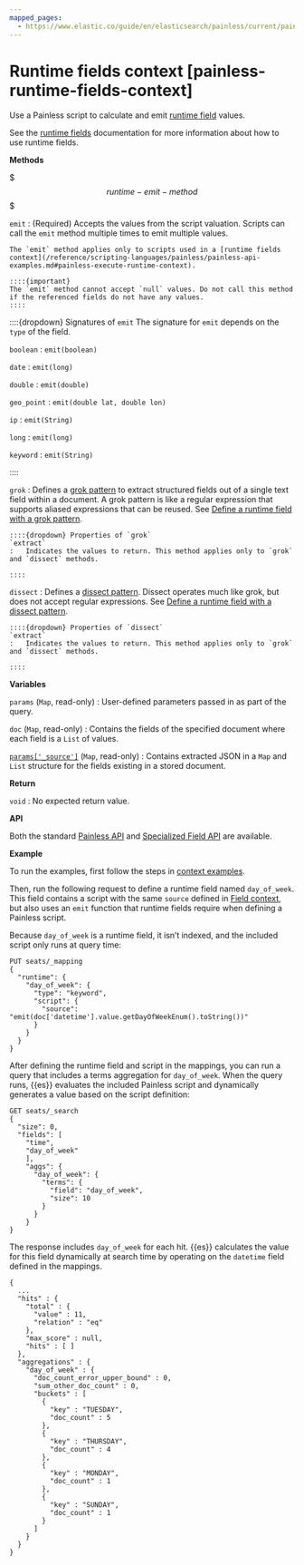 ```yaml
---
mapped_pages:
  - https://www.elastic.co/guide/en/elasticsearch/painless/current/painless-runtime-fields-context.html
---
```


# Runtime fields context [painless-runtime-fields-context]

Use a Painless script to calculate and emit [runtime field](/reference/scripting-languages/painless/use-painless-scripts-in-runtime-fields.md) values.

See the [runtime fields](docs-content://manage-data/data-store/mapping/runtime-fields.md) documentation for more information about how to use runtime fields.

**Methods**

$$$runtime-emit-method$$$

`emit`
:   (Required) Accepts the values from the script valuation. Scripts can call the `emit` method multiple times to emit multiple values.

    The `emit` method applies only to scripts used in a [runtime fields context](/reference/scripting-languages/painless/painless-api-examples.md#painless-execute-runtime-context).

    ::::{important}
    The `emit` method cannot accept `null` values. Do not call this method if the referenced fields do not have any values.
    ::::


  ::::{dropdown} Signatures of `emit`
  The signature for `emit` depends on the `type` of the field.

  `boolean`
  :   `emit(boolean)`

  `date`
  :   `emit(long)`

  `double`
  :   `emit(double)`

  `geo_point`
  :   `emit(double lat, double lon)`

  `ip`
  :   `emit(String)`

  `long`
  :   `emit(long)`

  `keyword`
  :   `emit(String)`

  ::::


`grok`
:   Defines a [grok pattern](/reference/ingestion-tools/enrich-processor/grok-processor.md) to extract structured fields out of a single text field within a document. A grok pattern is like a regular expression that supports aliased expressions that can be reused. See [Define a runtime field with a grok pattern](docs-content://manage-data/data-store/mapping/explore-data-with-runtime-fields.md#runtime-examples-grok).

    ::::{dropdown} Properties of `grok`
    `extract`
    :   Indicates the values to return. This method applies only to `grok` and `dissect` methods.

    ::::


`dissect`
:   Defines a [dissect pattern](/reference/ingestion-tools/enrich-processor/dissect-processor.md). Dissect operates much like grok, but does not accept regular expressions. See [Define a runtime field with a dissect pattern](docs-content://manage-data/data-store/mapping/explore-data-with-runtime-fields.md#runtime-examples-dissect).

    ::::{dropdown} Properties of `dissect`
    `extract`
    :   Indicates the values to return. This method applies only to `grok` and `dissect` methods.

    ::::


**Variables**

`params` (`Map`, read-only)
:   User-defined parameters passed in as part of the query.

`doc` (`Map`, read-only)
:   Contains the fields of the specified document where each field is a `List` of values.

[`params['_source']`](/elasticsearch/docs/reference/elasticsearch/mapping-reference/mapping-source-field.md) (`Map`, read-only)
:   Contains extracted JSON in a `Map` and `List` structure for the fields existing in a stored document.

**Return**

`void`
:   No expected return value.

**API**

Both the standard [Painless API](https://www.elastic.co/guide/en/elasticsearch/painless/current/painless-api-reference-shared.html) and [Specialized Field API](https://www.elastic.co/guide/en/elasticsearch/painless/current/painless-api-reference-field.html) are available.

**Example**

To run the examples, first follow the steps in [context examples](/reference/scripting-languages/painless/painless-context-examples.md).

Then, run the following request to define a runtime field named `day_of_week`. This field contains a script with the same `source` defined in [Field context](/reference/scripting-languages/painless/painless-field-context.md), but also uses an `emit` function that runtime fields require when defining a Painless script.

Because `day_of_week` is a runtime field, it isn’t indexed, and the included script only runs at query time:

```console
PUT seats/_mapping
{
  "runtime": {
    "day_of_week": {
      "type": "keyword",
      "script": {
        "source": "emit(doc['datetime'].value.getDayOfWeekEnum().toString())"
      }
    }
  }
}
```

After defining the runtime field and script in the mappings, you can run a query that includes a terms aggregation for `day_of_week`. When the query runs, {{es}} evaluates the included Painless script and dynamically generates a value based on the script definition:

```console
GET seats/_search
{
  "size": 0,
  "fields": [
    "time",
    "day_of_week"
    ],
    "aggs": {
      "day_of_week": {
        "terms": {
          "field": "day_of_week",
          "size": 10
        }
      }
    }
}
```

The response includes `day_of_week` for each hit. {{es}} calculates the value for this field dynamically at search time by operating on the `datetime` field defined in the mappings.

```console-result
{
  ...
  "hits" : {
    "total" : {
      "value" : 11,
      "relation" : "eq"
    },
    "max_score" : null,
    "hits" : [ ]
  },
  "aggregations" : {
    "day_of_week" : {
      "doc_count_error_upper_bound" : 0,
      "sum_other_doc_count" : 0,
      "buckets" : [
        {
          "key" : "TUESDAY",
          "doc_count" : 5
        },
        {
          "key" : "THURSDAY",
          "doc_count" : 4
        },
        {
          "key" : "MONDAY",
          "doc_count" : 1
        },
        {
          "key" : "SUNDAY",
          "doc_count" : 1
        }
      ]
    }
  }
}
```

